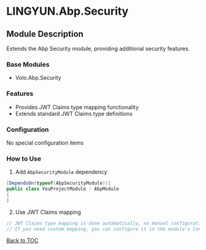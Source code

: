 # LINGYUN.Abp.Security

## Module Description

Extends the Abp Security module, providing additional security features.

### Base Modules  

* Volo.Abp.Security

### Features  

* Provides JWT Claims type mapping functionality
* Extends standard JWT Claims type definitions

### Configuration  

No special configuration items

### How to Use

1. Add `AbpSecurityModule` dependency

```csharp
[DependsOn(typeof(AbpSecurityModule))]
public class YouProjectModule : AbpModule
{
}
```

2. Use JWT Claims mapping

```csharp
// JWT Claims type mapping is done automatically, no manual configuration needed
// If you need custom mapping, you can configure it in the module's ConfigureServices method
```

[Back to TOC](../../../README.md)

